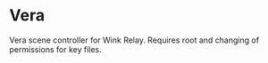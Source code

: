 # Vera

Vera scene controller for Wink Relay.  Requires root and changing of permissions for key files.
